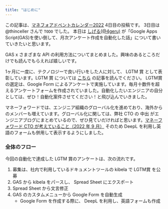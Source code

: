 ```yaml
---
title: "はじめに"
---
```


この記事は、[マネフォアドベントカレンダー2022](https://adventar.org/calendars/7397) 4日目の投稿です。
3日目は @thinceller さんで `TODO` でした。
本日は [しげる(@4geru)](https://twitter.com/_4geru) が「Google Apps Script(GAS)を使い倒して、月次アンケート作成を自動化した話」について書いていきたいと思います。

GAS x さまざまな API の利用方法についてまとめました。興味のあるところだけでも読んでもらえれば嬉しいです。


1ヶ月に一度に、テクノロジーで良い行いをした人に対して、 LGTM 賞 として表彰しています。LGTM 賞 については [こちら](TODO:URL) の記事を読んでください。
LGTM賞の選定は、Google Form によるアンケートで実施しています。毎月十数件を超えるアンケートフォームを作成されていました。自動化したいエンジニアの自分としては、ぜひ！自動化案件させてください！と飛び込んでいきました。

マネーフォワードでは、エンジニア組織のグローバル化を進めており、海外からのメンバーも増えています。グローバル化に関しては、弊社 CTO の 中出 がエンジニアブログにまとめているので、ぜひ見ていだければと思います。[マネーフォワード CTO が考えていること（2022 年 9 月）](https://moneyforward.com/engineers_blog/2022/09/22/cto-message-202209/) そのため DeepL を利用し英語のフォームも併用して表示するようにしました。

### 全体のフロー
今回の自動化で達成した LGTM 賞のアンケートは、次の流れです。

1. 募集は、社内で利用しているドキュメントツールの kibela で LGTM賞 を公募
2. GAS から kibela をパースし、 Spread Sheet にエクスポート
3. Spread Sheet から文言修正
4. GAS のカスタムメニューから Google Form を自動生成
    * Google Form を作成する際に、 DeepL を利用し、英語フォームも作成
